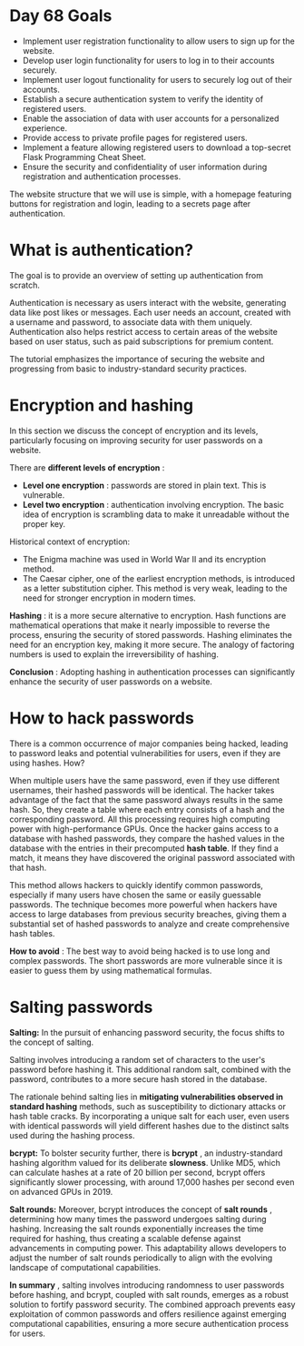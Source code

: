 # Day 68 Goals

- Implement user registration functionality to allow users to sign up for the website.
- Develop user login functionality for users to log in to their accounts securely.
- Implement user logout functionality for users to securely log out of their accounts.
- Establish a secure authentication system to verify the identity of registered users.
- Enable the association of data with user accounts for a personalized experience.
- Provide access to private profile pages for registered users.
- Implement a feature allowing registered users to download a top-secret Flask Programming Cheat Sheet.
- Ensure the security and confidentiality of user information during registration and authentication processes.

The website structure that we will use is simple, with a homepage featuring buttons for registration and login, leading to a secrets page after authentication.

# What is authentication?

The goal is to provide an overview of setting up authentication from scratch.

Authentication is necessary as users interact with the website, generating data like post likes or messages. Each user needs an account, created with a username and password, to associate data with them uniquely. Authentication also helps restrict access to certain areas of the website based on user status, such as paid subscriptions for premium content.

The tutorial emphasizes the importance of securing the website and progressing from basic to industry-standard security practices.

# Encryption and hashing

In this section we discuss the concept of encryption and its levels, particularly focusing on improving security for user passwords on a website.

There are **different levels of encryption** :

- **Level one encryption** : passwords are stored in plain text. This is vulnerable.
- **Level two encryption** : authentication involving encryption. The basic idea of encryption is scrambling data to make it unreadable without the proper key.

Historical context of encryption:

- The Enigma machine was used in World War II and its encryption method.
- The Caesar cipher, one of the earliest encryption methods, is introduced as a letter substitution cipher. This method is very weak, leading to the need for stronger encryption in modern times.

**Hashing** : it is a more secure alternative to encryption. Hash functions are mathematical operations that make it nearly impossible to reverse the process, ensuring the security of stored passwords. Hashing eliminates the need for an encryption key, making it more secure. The analogy of factoring numbers is used to explain the irreversibility of hashing.

**Conclusion** : Adopting hashing in authentication processes can significantly enhance the security of user passwords on a website.

# How to hack passwords

There is a common occurrence of major companies being hacked, leading to password leaks and potential vulnerabilities for users, even if they are using hashes. How?

When multiple users have the same password, even if they use different usernames, their hashed passwords will be identical. The hacker takes advantage of the fact that the same password always results in the same hash. So, they create a table where each entry consists of a hash and the corresponding password. All this processing requires high computing power with high-performance GPUs. Once the hacker gains access to a database with hashed passwords, they compare the hashed values in the database with the entries in their precomputed **hash table**. If they find a match, it means they have discovered the original password associated with that hash.

This method allows hackers to quickly identify common passwords, especially if many users have chosen the same or easily guessable passwords. The technique becomes more powerful when hackers have access to large databases from previous security breaches, giving them a substantial set of hashed passwords to analyze and create comprehensive hash tables.

**How to avoid** : The best way to avoid being hacked is to use long and complex passwords. The short passwords are more vulnerable since it is easier to guess them by using mathematical formulas.

# Salting passwords

**Salting:** In the pursuit of enhancing password security, the focus shifts to the concept of salting.

Salting involves introducing a random set of characters to the user's password before hashing it. This additional random salt, combined with the password, contributes to a more secure hash stored in the database.

The rationale behind salting lies in **mitigating vulnerabilities observed in standard hashing** methods, such as susceptibility to dictionary attacks or hash table cracks. By incorporating a unique salt for each user, even users with identical passwords will yield different hashes due to the distinct salts used during the hashing process.

**bcrypt:** To bolster security further, there is **bcrypt** , an industry-standard hashing algorithm valued for its deliberate **slowness**. Unlike MD5, which can calculate hashes at a rate of 20 billion per second, bcrypt offers significantly slower processing, with around 17,000 hashes per second even on advanced GPUs in 2019.

**Salt rounds:** Moreover, bcrypt introduces the concept of **salt rounds** , determining how many times the password undergoes salting during hashing. Increasing the salt rounds exponentially increases the time required for hashing, thus creating a scalable defense against advancements in computing power. This adaptability allows developers to adjust the number of salt rounds periodically to align with the evolving landscape of computational capabilities.

**In summary** , salting involves introducing randomness to user passwords before hashing, and bcrypt, coupled with salt rounds, emerges as a robust solution to fortify password security. The combined approach prevents easy exploitation of common passwords and offers resilience against emerging computational capabilities, ensuring a more secure authentication process for users.